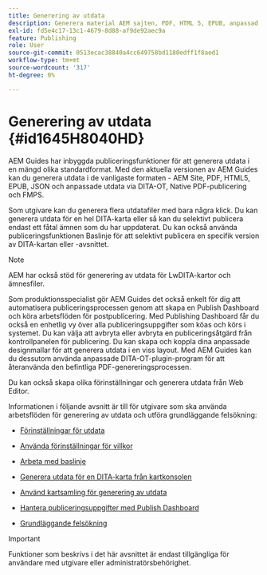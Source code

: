 ```yaml
---
title: Generering av utdata
description: Generera material AEM sajten, PDF, HTML 5, EPUB, anpassad och JSON via DITA-OT-plugins, PDF och FMPS AEM Guides.
exl-id: fd5e4c17-13c1-4679-8d88-af9de92aec9a
feature: Publishing
role: User
source-git-commit: 0513ecac38840a4cc649758bd1180edff1f8aed1
workflow-type: tm+mt
source-wordcount: '317'
ht-degree: 0%

---
```


# Generering av utdata {#id1645H8040HD}

AEM Guides har inbyggda publiceringsfunktioner för att generera utdata i en mängd olika standardformat. Med den aktuella versionen av AEM Guides kan du generera utdata i de vanligaste formaten - AEM Site, PDF, HTML5, EPUB, JSON och anpassade utdata via DITA-OT, Native PDF-publicering och FMPS.

Som utgivare kan du generera flera utdatafiler med bara några klick. Du kan generera utdata för en hel DITA-karta eller så kan du selektivt publicera endast ett fåtal ämnen som du har uppdaterat. Du kan också använda publiceringsfunktionen Baslinje för att selektivt publicera en specifik version av DITA-kartan eller -avsnittet.

>[!NOTE]
>
> AEM har också stöd för generering av utdata för LwDITA-kartor och ämnesfiler.

Som produktionsspecialist gör AEM Guides det också enkelt för dig att automatisera publiceringsprocessen genom att skapa en Publish Dashboard och köra arbetsflöden för postpublicering. Med Publishing Dashboard får du också en enhetlig vy över alla publiceringsuppgifter som köas och körs i systemet. Du kan välja att avbryta eller avbryta en publiceringsåtgärd från kontrollpanelen för publicering. Du kan skapa och koppla dina anpassade designmallar för att generera utdata i en viss layout. Med AEM Guides kan du dessutom använda anpassade DITA-OT-plugin-program för att återanvända den befintliga PDF-genereringsprocessen.

Du kan också skapa olika förinställningar och generera utdata från Web Editor.

Informationen i följande avsnitt är till för utgivare som ska använda arbetsflöden för generering av utdata och utföra grundläggande felsökning:

- [Förinställningar för utdata](generate-output-understand-presets.md#)

- [Använda förinställningar för villkor](generate-output-use-condition-presets.md#)

- [Arbeta med baslinje](generate-output-use-baseline-for-publishing.md#)

- [Generera utdata för en DITA-karta från kartkonsolen](generate-output-for-a-dita-map.md#)

- [Använd kartsamling för generering av utdata](generate-output-use-map-collection-output-generation.md#)

- [Hantera publiceringsuppgifter med Publish Dashboard](generate-output-publish-dashboard.md#)

- [Grundläggande felsökning](generate-output-basic-troubleshooting.md#)


>[!IMPORTANT]
>
> Funktioner som beskrivs i det här avsnittet är endast tillgängliga för användare med utgivare eller administratörsbehörighet.
